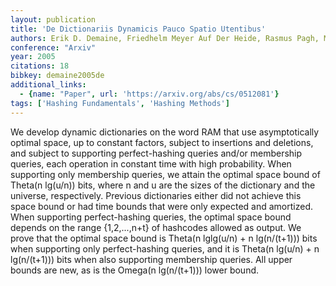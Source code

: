 ```yaml
---
layout: publication
title: 'De Dictionariis Dynamicis Pauco Spatio Utentibus'
authors: Erik D. Demaine, Friedhelm Meyer Auf Der Heide, Rasmus Pagh, Mihai Patrascu
conference: "Arxiv"
year: 2005
citations: 18
bibkey: demaine2005de
additional_links:
  - {name: "Paper", url: 'https://arxiv.org/abs/cs/0512081'}
tags: ['Hashing Fundamentals', 'Hashing Methods']
---
```

We develop dynamic dictionaries on the word RAM that use asymptotically
optimal space, up to constant factors, subject to insertions and deletions, and
subject to supporting perfect-hashing queries and/or membership queries, each
operation in constant time with high probability. When supporting only
membership queries, we attain the optimal space bound of Theta(n lg(u/n)) bits,
where n and u are the sizes of the dictionary and the universe, respectively.
Previous dictionaries either did not achieve this space bound or had time
bounds that were only expected and amortized. When supporting perfect-hashing
queries, the optimal space bound depends on the range \{1,2,...,n+t\} of
hashcodes allowed as output. We prove that the optimal space bound is Theta(n
lglg(u/n) + n lg(n/(t+1))) bits when supporting only perfect-hashing queries,
and it is Theta(n lg(u/n) + n lg(n/(t+1))) bits when also supporting membership
queries. All upper bounds are new, as is the Omega(n lg(n/(t+1))) lower bound.
